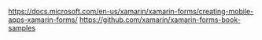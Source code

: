 
https://docs.microsoft.com/en-us/xamarin/xamarin-forms/creating-mobile-apps-xamarin-forms/
https://github.com/xamarin/xamarin-forms-book-samples
